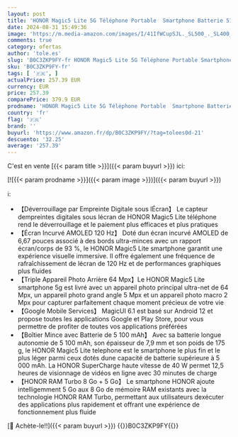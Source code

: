 ```yaml
---
layout: post
title: 'HONOR Magic5 Lite 5G Téléphone Portable  Smartphone Batterie 5100 mAh  Écran Incurvé AMOLED 120Hz  Fin et Léger  Triple Caméra 64MP  8+256 Go  Dual SIM  Android 12  Noir'
date: 2024-08-31 15:49:36
image: 'https://m.media-amazon.com/images/I/41IfWCupSJL._SL500_._SL400_.jpg'
comments: true
category: ofertas
author: 'tole.es'
slug: 'B0C3ZKP9FY-fr HONOR Magic5 Lite 5G Téléphone Portable Smartphone...'
sku: 'B0C3ZKP9FY-fr'
tags: [ '🇫🇷', ]
actualPrice: 257.39 EUR
currency: EUR
price: 257.39
comparePrice: 379.9 EUR
prodname: 'HONOR Magic5 Lite 5G Téléphone Portable  Smartphone Batterie 5100 mAh  Écran Incurvé AMOLED 120Hz  Fin et Léger  Triple Caméra 64MP  8+256 Go  Dual SIM  Android 12  Noir'
country: 'fr'
flag: '🇫🇷'
brand: ''
buyurl: 'https://www.amazon.fr/dp/B0C3ZKP9FY/?tag=tolees0d-21'
descuento: '32.25'
average: '257.39'
---
```


C'est en vente [{{< param title >}}]({{< param buyurl >}}) ici:

[![{{< param prodname >}}]({{< param image >}})]({{< param buyurl >}})

ℹ️:

- 【Déverrouillage par Empreinte Digitale sous lÉcran】 Le capteur dempreintes digitales sous lécran de HONOR Magic5 Lite téléphone rend le déverrouillage et le paiement plus efficaces et plus pratiques
- 【Écran Incurvé AMOLED 120 Hz】 Doté dun écran incurvé AMOLED de 6,67 pouces associé à des bords ultra-minces avec un rapport écran/corps de 93 %, le HONOR Magic5 Lite smartphone garantit une expérience visuelle immersive. Il offre également une fréquence de rafraîchissement de lécran de 120 Hz et de performances graphiques plus fluides
- 【Triple Appareil Photo Arrière 64 Mpx】Le HONOR Magic5 Lite smartphone 5g est livré avec un appareil photo principal ultra-net de 64 Mpx, un appareil photo grand angle 5 Mpx et un appareil photo macro 2 Mpx pour capturer parfaitement chaque moment précieux de votre vie
- 【Google Mobile Services】 MagicUI 6.1 est basé sur Android 12 et propose toutes les applications Google et Play Store, pour vous permettre de profiter de toutes vos applications préférées
- 【Boîtier Mince avec Batterie de 5 100 mAh】 Avec sa batterie longue autonomie de 5 100 mAh, son épaisseur de 7,9 mm et son poids de 175 g, le HONOR Magic5 Lite telephone est le smartphone le plus fin et le plus léger parmi ceux dotés dune capacité de batterie supérieure à 5 000 mAh. La HONOR SuperCharge haute vitesse de 40 W permet 12,5 heures de visionnage de vidéos en ligne avec 30 minutes de charge
- 【HONOR RAM Turbo 8 Go + 5 Go】 Le smartphone HONOR ajoute intelligemment 5 Go aux 8 Go de mémoire RAM existants avec la technologie HONOR RAM Turbo, permettant aux utilisateurs dexécuter des applications plus rapidement et offrant une expérience de fonctionnement plus fluide

[🛒 Achète-le!!]({{< param buyurl >}})
{{<world>}}B0C3ZKP9FY{{</world>}}

